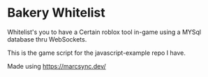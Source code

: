 # Bakery Whitelist

Whitelist's you to have a Certain roblox tool in-game using a MYSql database thru WebSockets.

This is the game script for the javascript-example repo I have.

Made using https://marcsync.dev/
